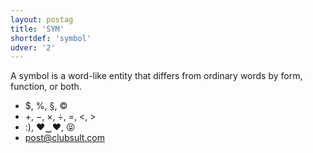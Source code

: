 ```yaml
---
layout: postag
title: 'SYM'
shortdef: 'symbol'
udver: '2'
---
```


A symbol is a word-like entity that differs from ordinary words by form, function, or both.

* $, %, §, ©
* +, −, ×, ÷, =, <, >
* :), ♥‿♥, 😝
* post@clubsult.com
<!-- Interlanguage links updated Po lis 14 15:34:37 CET 2022 -->
